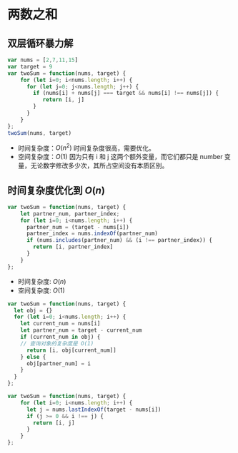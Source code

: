 # 两数之和

## 双层循环暴力解

```js
var nums = [2,7,11,15]
var target = 9
var twoSum = function(nums, target) {
    for (let i=0; i<nums.length; i++) {
      for (let j=0; j<nums.length; j++) {
        if (nums[i] + nums[j] === target && nums[i] !== nums[j]) {
           return [i, j]
        }
      }
    }
};
twoSum(nums, target)
```

- 时间复杂度：$O(n^2)$
  时间复杂度很高，需要优化。
- 空间复杂度：$O(1)$
  因为只有 i 和 j 这两个额外变量，而它们都只是 number 变量，无论数字修改多少次，其所占空间没有本质区别。

## 时间复杂度优化到 $O(n)$

```js
var twoSum = function(nums, target) {
    let partner_num, partner_index;
    for (let i=0; i<nums.length; i++) {
      partner_num = (target - nums[i])
      partner_index = nums.indexOf(partner_num)
      if (nums.includes(partner_num) && (i !== partner_index)) {
        return [i, partner_index]
      }
    }
};
```

- 时间复杂度: $O(n)$
- 空间复杂度: $O(1)$

```js
var twoSum = function(nums, target) {
  let obj = {}
  for (let i=0; i<nums.length; i++) {
    let current_num = nums[i]
    let partner_num = target - current_num
    if (current_num in obj) {
    // 查询对象的复杂度是 O(1)
      return [i, obj[current_num]]
    } else {
      obj[partner_num] = i
    }
  }
};
```

```js
var twoSum = function(nums, target) {
    for (let i=0; i<nums.length; i++) {
      let j = nums.lastIndexOf(target - nums[i])
      if (j >= 0 && i !== j) {
        return [i, j]
      }
    }
};
```